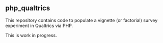 ## php_qualtrics

This repository contains code to populate a vignette (or factorial) survey experiment in Qualtrics via PHP.

This is work in progress.
